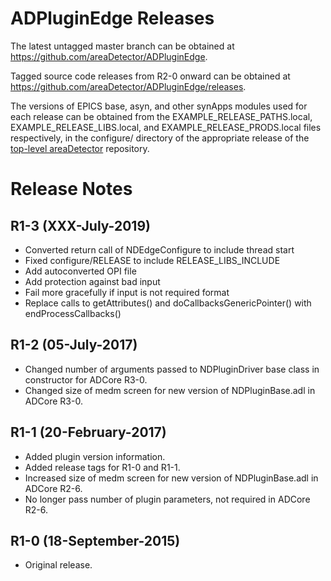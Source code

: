 ADPluginEdge Releases
=====================

The latest untagged master branch can be obtained at
https://github.com/areaDetector/ADPluginEdge.

Tagged source code releases from R2-0 onward can be obtained at 
https://github.com/areaDetector/ADPluginEdge/releases.

The versions of EPICS base, asyn, and other synApps modules used for each release can be obtained from 
the EXAMPLE_RELEASE_PATHS.local, EXAMPLE_RELEASE_LIBS.local, and EXAMPLE_RELEASE_PRODS.local
files respectively, in the configure/ directory of the appropriate release of the 
[top-level areaDetector](https://github.com/areaDetector/areaDetector) repository.


Release Notes
=============
R1-3 (XXX-July-2019)
----
* Converted return call of NDEdgeConfigure to include thread start
* Fixed configure/RELEASE to include RELEASE_LIBS_INCLUDE
* Add autoconverted OPI file
* Add protection against bad input
* Fail more gracefully if input is not required format
* Replace calls to getAttributes() and doCallbacksGenericPointer() with endProcessCallbacks()

R1-2 (05-July-2017)
----
* Changed number of arguments passed to NDPluginDriver base class in constructor for ADCore R3-0.
* Changed size of medm screen for new version of NDPluginBase.adl in ADCore R3-0.


R1-1 (20-February-2017)
----
* Added plugin version information.
* Added release tags for R1-0 and R1-1.
* Increased size of medm screen for new version of NDPluginBase.adl in ADCore R2-6.
* No longer pass number of plugin parameters, not required in ADCore R2-6.


R1-0 (18-September-2015)
----
* Original release.
